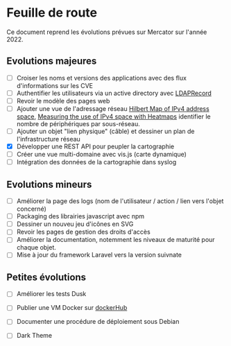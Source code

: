 # Feuille de route

Ce document reprend les évolutions prévues sur Mercator sur l'année 2022.

## Evolutions majeures

- [ ] Croiser les noms et versions des applications avec des flux d'informations sur les CVE
- [ ] Authentifier les utilisateurs via un active directory avec [LDAPRecord](https://ldaprecord.com/)
- [ ] Revoir le modèle des pages web 
- [ ] Ajouter une vue de l'adressage réseau [Hilbert Map of IPv4 address space](https://bl.ocks.org/vasturiano/8aceecba58f115c81853879a691fd94f), [Measuring the use of IPv4 space with Heatmaps](https://www.caida.org/archive/arin-heatmaps/) identifier le nombre de périphériques par sous-réseau.
- [ ] Ajouter un objet "lien physique" (câble) et dessiner un plan de l'infrastructure réseau
- [x] Développer une REST API pour peupler la cartographie
- [ ] Créer une vue multi-domaine avec vis.js (carte dynamique)
- [ ] Intégration des données de la cartographie dans syslog

## Evolutions mineurs

- [ ] Améliorer la page des logs (nom de l'utilisateur / action / lien vers l'objet concerné)
- [ ] Packaging des librairies javascript avec npm
- [ ] Dessiner un nouveu jeu d'icônes en SVG
- [ ] Revoir les pages de gestion des droits d'accès
- [ ] Améliorer la documentation, notemment les niveaux de maturité pour chaque objet.
- [ ] Mise à jour du framework Laravel vers la version suivnate 

## Petites évolutions

- [ ] Améliorer les tests Dusk
- [ ] Publier une VM Docker sur [dockerHub](https://hub.docker.com/) 
- [ ] Documenter une procédure de déploiement sous Debian
- [ ] Dark Theme

